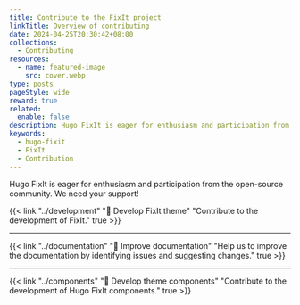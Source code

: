 ```yaml
---
title: Contribute to the FixIt project
linkTitle: Overview of contributing
date: 2024-04-25T20:30:42+08:00
collections:
  - Contributing
resources:
  - name: featured-image
    src: cover.webp
type: posts
pageStyle: wide
reward: true
related:
  enable: false
description: Hugo FixIt is eager for enthusiasm and participation from the open-source community. We need your support!
keywords: 
  - hugo-fixit
  - FixIt
  - Contribution
---
```


Hugo FixIt is eager for enthusiasm and participation from the open-source community. We need your support!

<!--more-->

{{< link "../development" "🔧 Develop FixIt theme" "Contribute to the development of FixIt." true >}}

---

{{< link "../documentation" "📝 Improve documentation" "Help us to improve the documentation by identifying issues and suggesting changes." true >}}

---

{{< link "../components" "🧩 Develop theme components" "Contribute to the development of Hugo FixIt components." true >}}
